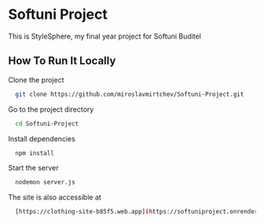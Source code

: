 
# Softuni Project

This is StyleSphere, my final year project for Softuni Buditel


## How To Run It Locally

Clone the project

```bash
  git clone https://github.com/miroslavmirtchev/Softuni-Project.git
```

Go to the project directory

```bash
  cd Softuni-Project
```

Install dependencies

```bash
  npm install
```

Start the server

```bash
  nodemon server.js
```

The site is also accessible at
```bash
  [https://clothing-site-b85f5.web.app](https://softuniproject.onrender.com)
```

